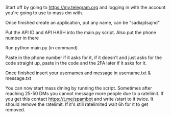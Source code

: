 Start off by going to https://my.telegram.org and logging in with the account you're going to use to mass dm with.

Once finished create an application, put any name, can be "sadiajdsajnd"

Put the API ID and API HASH into the main.py script.
Also put the phone number in there

Run python main.py (in command)

Paste in the phone number if it asks for it, if it doesn't and just asks for the code straight up, paste in the code and the 2FA later if it asks for it.

Once finished insert your usernames and message in username.txt & message.txt

You can now start mass dming by running the script. Sometimes after reaching 25-50 DMs you cannot message more people due to a ratelimit. If you get this contact https://t.me/spambot and write /start to it twice. It should remove the ratelimit. If it's still ratelimited wait 6h for it to get removed.
